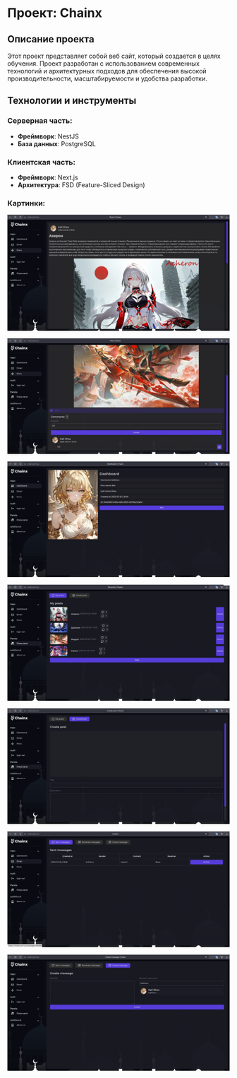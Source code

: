 # Проект: Chainx

## Описание проекта

Этот проект представляет собой веб сайт, который создается в целях обучения. Проект разработан с использованием современных технологий и архитектурных подходов для обеспечения высокой производительности, масштабируемости и удобства разработки.

## Технологии и инструменты

### Серверная часть:

- **Фреймворк**: NestJS
- **База данных**: PostgreSQL

### Клиентская часть:

- **Фреймворк**: Next.js
- **Архитектура**: FSD (Feature-Sliced Design)

### Картинки:

![Posts](./assets/posts.png)

![Post](./assets/post.png)

![Dashboard](./assets/dashboard.png)

![My posts](./assets/my-posts.png)

![Create post](./assets/create-post.png)

![Sent messages](./assets/sent-messages.png)

![Create message](./assets/create-message.png)
